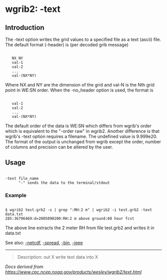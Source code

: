 # wgrib2: -text

## Introduction

The -text option writes the grid values to a specified
file as a text (ascii) file. The default format (-header) is (per decoded grib message)

```

   NX NY
   val-1
   val-2
   ...
   val-(NX*NY)

```

Where NX and NY are the dimension of the grid and val-N is the Nth grid
point in WE:SN order. When the -no_header option is used, the format is

```

   val-1
   val-2
   ...
   val-(NX*NY)

```

The default order of the data is WE:SN which differs from
wgrib's order which is equivalent to the "-order raw" in wgrib2.
Another difference is that wgrib's -text option requires a filename.
The undefined value is 9.999e20. The format of the output is unchanged
from wgrib except the order, number of columns and precision can
be altered by the user.

## Usage

```

-text file_name
      "-" sends the data to the terminal/stdout

```

### Example

```

$ wgrib2 test.grb2 -s | grep ":RH:2 m" | wgrib2 -i test.grb2 -text data.txt
285:36796469:d=2005090200:RH:2 m above ground:60 hour fcst

```

The above line extracts the 2 meter RH from file test.grb2 and writes it in data.txt

See also:
[-netcdf](./netcdf.md),
[-spread](./spread.md),
[-bin](./bin.md),
[-ieee](./ieee.md)

---

> Description: out X write text data into X

_Docs derived from <https://www.cpc.ncep.noaa.gov/products/wesley/wgrib2/text.html>_
